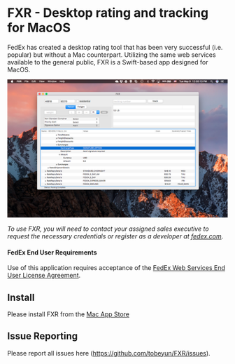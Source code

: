 # FXR - Desktop rating and tracking for MacOS

FedEx has created a desktop rating tool that has been very successful (i.e. popular) but without a Mac counterpart. Utilizing the same web services available to the general public, FXR is a Swift-based app designed for MacOS.

![Screen Shot](/images/ScreenShot.png)

*To use FXR, you will need to contact your assigned sales executive to request the necessary credentials or register as a developer at [fedex.com](https://www.fedex.com/us/developer)*.

#### FedEx End User Requirements
Use of this application requires acceptance of the [FedEx Web Services End User License Agreement](/images/FedExWebServicesEndUserLicenseAgreement-ver7-July2015.pdf).

## Install
Please install FXR from the [Mac App Store](https://itunes.apple.com/us/app/fxr/id1229799985?mt=12)

## Issue Reporting
Please report all issues here (https://github.com/tobeyun/FXR/issues).
